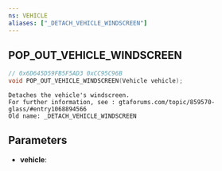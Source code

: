 ```yaml
---
ns: VEHICLE
aliases: ["_DETACH_VEHICLE_WINDSCREEN"]
---
```

## POP_OUT_VEHICLE_WINDSCREEN

```c
// 0x6D645D59FB5F5AD3 0xCC95C96B
void POP_OUT_VEHICLE_WINDSCREEN(Vehicle vehicle);
```

```
Detaches the vehicle's windscreen.
For further information, see : gtaforums.com/topic/859570-glass/#entry1068894566
Old name: _DETACH_VEHICLE_WINDSCREEN
```

## Parameters
* **vehicle**: 

